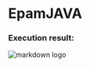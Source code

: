 # EpamJAVA

### Execution result:

![markdown logo](https://sun9-32.userapi.com/impg/_dDIvvnYtaLVhmBmY_7gSuTOgXoBmONc-xcIsg/L0Vv0gBHQc4.jpg?size=1956x900&quality=96&proxy=1&sign=a1070b3b7d3cb7d6e7edba380e647552&type=album)


